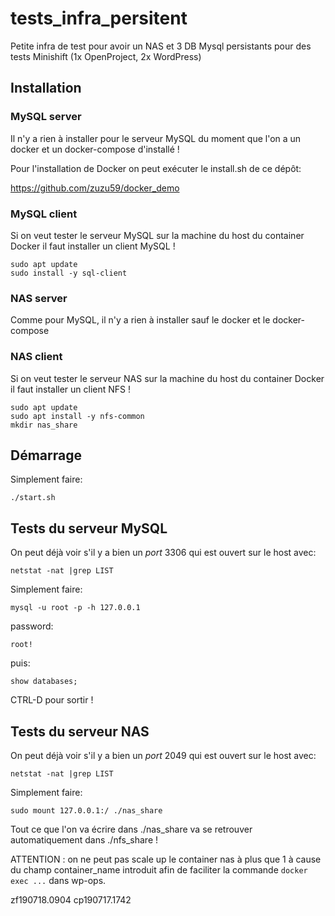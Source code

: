 # tests_infra_persitent
Petite infra de test pour avoir un NAS et 3 DB Mysql  persistants pour des tests Minishift (1x OpenProject, 2x WordPress)

## Installation
### MySQL server
Il n'y a rien à installer pour le serveur MySQL du moment que l'on a un docker et un docker-compose d'installé !

Pour l'installation de Docker on peut exécuter le install.sh de ce dépôt:

https://github.com/zuzu59/docker_demo


### MySQL client
Si on veut tester le serveur MySQL sur la machine du host du container Docker il faut installer un client MySQL !

```
sudo apt update
sudo install -y sql-client
```

### NAS server
Comme pour MySQL, il n'y a rien à installer sauf le docker et le docker-compose


### NAS client
Si on veut tester le serveur NAS sur la machine du host du container Docker il faut installer un client NFS !

```
sudo apt update
sudo apt install -y nfs-common
mkdir nas_share
```



## Démarrage
Simplement faire:

```
./start.sh
```


## Tests du serveur MySQL
On peut déjà voir s'il y a bien un *port* 3306 qui est ouvert sur le host avec:

```
netstat -nat |grep LIST
```

Simplement faire:

```
mysql -u root -p -h 127.0.0.1
```

password:
```
root!
```

puis:

```
show databases;
```

CTRL-D pour sortir !



## Tests du serveur NAS
On peut déjà voir s'il y a bien un *port* 2049 qui est ouvert sur le host avec:

```
netstat -nat |grep LIST
```

Simplement faire:

```
sudo mount 127.0.0.1:/ ./nas_share
```

Tout ce que l'on va écrire dans ./nas_share va se retrouver automatiquement dans ./nfs_share !

ATTENTION : on ne peut pas scale up le container nas à plus que 1 à cause du champ container_name introduit afin de faciliter la commande `docker exec ...` dans wp-ops.


zf190718.0904
cp190717.1742
